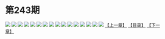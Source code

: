 # 第243期
![](https://mao.mhtupian.com/uploads/img/7563/227662/manhua_12_20160331_2016033109392550965.jpg)
![](https://mao.mhtupian.com/uploads/img/7563/227662/manhua_12_20160331_2016033109394156485.jpg)
![](https://mao.mhtupian.com/uploads/img/7563/227662/manhua_12_20160331_2016033109395479678.jpg)
![](https://mao.mhtupian.com/uploads/img/7563/227662/manhua_12_20160331_2016033109400749108.jpg)
![](https://mao.mhtupian.com/uploads/img/7563/227662/manhua_12_20160331_2016033109402026756.jpg)
![](https://mao.mhtupian.com/uploads/img/7563/227662/manhua_12_20160331_2016033109403354431.jpg)
![](https://mao.mhtupian.com/uploads/img/7563/227662/manhua_12_20160331_2016033109405099195.jpg)
![](https://mao.mhtupian.com/uploads/img/7563/227662/manhua_12_20160331_2016033109410541437.jpg)
![](https://mao.mhtupian.com/uploads/img/7563/227662/manhua_12_20160331_2016033109411950921.jpg)
![](https://mao.mhtupian.com/uploads/img/7563/227662/manhua_12_20160331_2016033109413456356.jpg)
![](https://mao.mhtupian.com/uploads/img/7563/227662/manhua_12_20160331_2016033109415019242.jpg)
![](https://mao.mhtupian.com/uploads/img/7563/227662/manhua_12_20160331_2016033109420152657.jpg)
![](https://mao.mhtupian.com/uploads/img/7563/227662/manhua_12_20160331_2016033109421657263.jpg)
![](https://mao.mhtupian.com/uploads/img/7563/227662/manhua_12_20160331_2016033109423165170.jpg)
![](https://mao.mhtupian.com/uploads/img/7563/227662/manhua_12_20160331_2016033109424314224.jpg)
![](https://mao.mhtupian.com/uploads/img/7563/227662/manhua_12_20160331_2016033109425633043.jpg)
[【上一章】](./40.md)
[【目录】](./README.md)
[【下一章】](./42.md)
